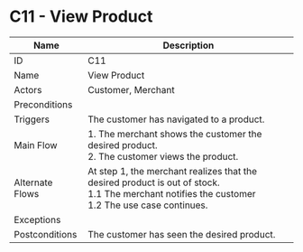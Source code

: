 # C11 - View Product

| Name | Description|
| -----| -----------|
|ID | C11|
|Name| View Product|
|Actors| Customer, Merchant|
|Preconditions| |
|Triggers| The customer has navigated to a product.|
|Main Flow| 1. The merchant shows the customer the desired product.<br/>2. The customer views the product.|
|Alternate Flows| At step 1, the merchant realizes that the desired product is out of stock.<br/>1.1 The merchant notifies the customer<br/>1.2 The use case continues.|
|Exceptions| |
|Postconditions| The customer has seen the desired product.|
